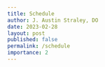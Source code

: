 ```yaml
---
title: Schedule
author: J. Austin Straley, DO
date: 2023-02-28
layout: post
published: false
permalink: /schedule
importance: 2
---
```


<!-- not built -->